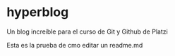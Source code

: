 # hyperblog
Un blog increíble para el curso de Git y Github de Platzi

Esta es la prueba de cmo editar un readme.md